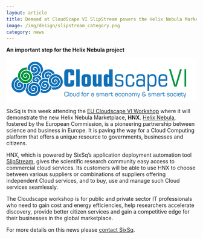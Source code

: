 ```yaml
---
layout: article
title: Demoed at CloudScape VI SlipStream powers the Helix Nebula Marketplace service
image: /img/design/slipstream_category.png
category: news
---
```


**An important step for the Helix Nebula project**

<p align="center"><img src="/img/content/CloudscapeVI_Logo_final.png" alt="CloudScape" width="900" /></p>


SixSq is this week attending the [EU Cloudscape VI Workshop](http://www.cloudscapeseries.eu/Content/WorkshopsAndMeetings.aspx?Cat=0!21) where it will demonstrate the new Helix Nebula Marketplace, **HNX**. [Helix Nebula](http://www.helix-nebula.eu/), fostered by the European Commission, is a pioneering partnership between science and business in Europe. It is paving the way for a Cloud Computing platform that offers a unique resource to governments, businesses and citizens.

HNX, which is powered by SixSq’s application deployment automation tool [SlipStream](http://sixsq.com/products/slipstream.html), gives the scientific research community easy access to commercial cloud services. Its customers will be able to use HNX to choose between various suppliers or combinations of suppliers offering independent Cloud services, and to buy, use and manage such Cloud services seamlessly.

The Cloudscape workshop is for public and private sector IT professionals who need to gain cost and energy efficiencies, help researchers accelerate discovery, provide better citizen services and gain a competitive edge for their businesses in the global marketplace.

For more details on this news please [contact SixSq](mailto:info@sixsq.com).


